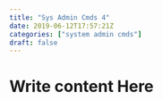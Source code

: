 ```yaml
---
title: "Sys Admin Cmds 4"
date: 2019-06-12T17:57:21Z
categories: ["system admin cmds"]
draft: false
---
```


# Write content Here 